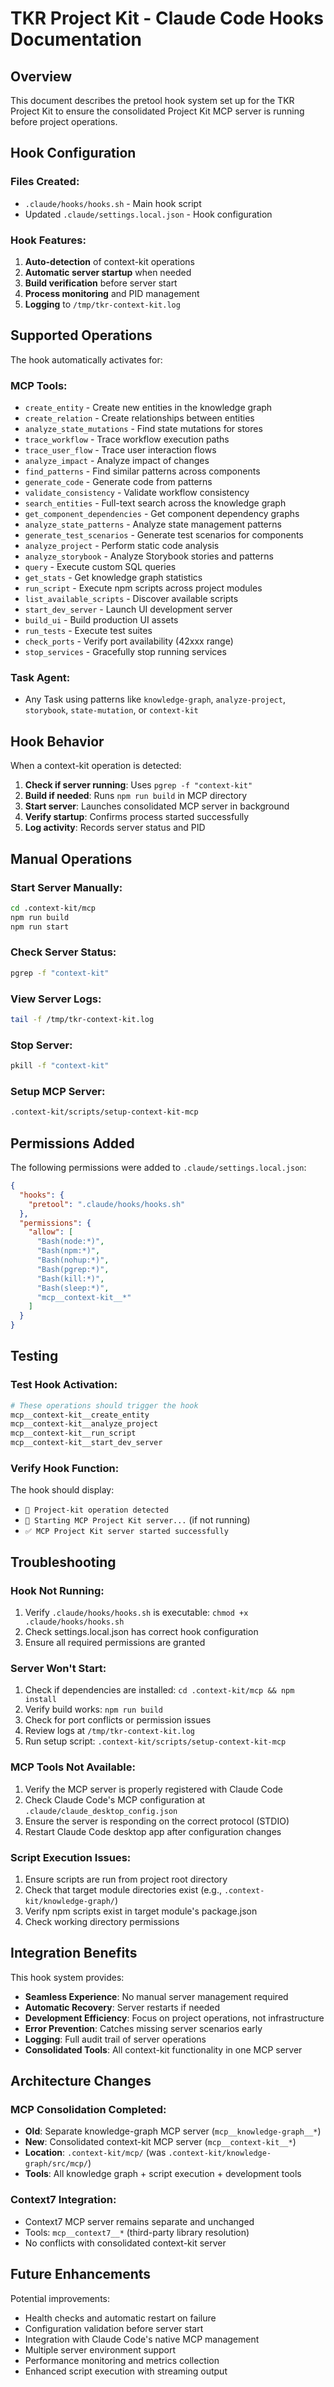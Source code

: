 # TKR Project Kit - Claude Code Hooks Documentation

## Overview
This document describes the pretool hook system set up for the TKR Project Kit to ensure the consolidated Project Kit MCP server is running before project operations.

## Hook Configuration

### Files Created:
- `.claude/hooks/hooks.sh` - Main hook script
- Updated `.claude/settings.local.json` - Hook configuration

### Hook Features:
1. **Auto-detection** of context-kit operations
2. **Automatic server startup** when needed
3. **Build verification** before server start
4. **Process monitoring** and PID management
5. **Logging** to `/tmp/tkr-context-kit.log`

## Supported Operations

The hook automatically activates for:

### MCP Tools:
- `create_entity` - Create new entities in the knowledge graph
- `create_relation` - Create relationships between entities
- `analyze_state_mutations` - Find state mutations for stores
- `trace_workflow` - Trace workflow execution paths
- `trace_user_flow` - Trace user interaction flows
- `analyze_impact` - Analyze impact of changes
- `find_patterns` - Find similar patterns across components
- `generate_code` - Generate code from patterns
- `validate_consistency` - Validate workflow consistency
- `search_entities` - Full-text search across the knowledge graph
- `get_component_dependencies` - Get component dependency graphs
- `analyze_state_patterns` - Analyze state management patterns
- `generate_test_scenarios` - Generate test scenarios for components
- `analyze_project` - Perform static code analysis
- `analyze_storybook` - Analyze Storybook stories and patterns
- `query` - Execute custom SQL queries
- `get_stats` - Get knowledge graph statistics
- `run_script` - Execute npm scripts across project modules
- `list_available_scripts` - Discover available scripts
- `start_dev_server` - Launch UI development server
- `build_ui` - Build production UI assets
- `run_tests` - Execute test suites
- `check_ports` - Verify port availability (42xxx range)
- `stop_services` - Gracefully stop running services

### Task Agent:
- Any Task using patterns like `knowledge-graph`, `analyze-project`, `storybook`, `state-mutation`, or `context-kit`

## Hook Behavior

When a context-kit operation is detected:

1. **Check if server running**: Uses `pgrep -f "context-kit"`
2. **Build if needed**: Runs `npm run build` in MCP directory
3. **Start server**: Launches consolidated MCP server in background
4. **Verify startup**: Confirms process started successfully
5. **Log activity**: Records server status and PID

## Manual Operations

### Start Server Manually:
```bash
cd .context-kit/mcp
npm run build
npm run start
```

### Check Server Status:
```bash
pgrep -f "context-kit"
```

### View Server Logs:
```bash
tail -f /tmp/tkr-context-kit.log
```

### Stop Server:
```bash
pkill -f "context-kit"
```

### Setup MCP Server:
```bash
.context-kit/scripts/setup-context-kit-mcp
```

## Permissions Added

The following permissions were added to `.claude/settings.local.json`:

```json
{
  "hooks": {
    "pretool": ".claude/hooks/hooks.sh"
  },
  "permissions": {
    "allow": [
      "Bash(node:*)",
      "Bash(npm:*)",
      "Bash(nohup:*)",
      "Bash(pgrep:*)",
      "Bash(kill:*)",
      "Bash(sleep:*)",
      "mcp__context-kit__*"
    ]
  }
}
```

## Testing

### Test Hook Activation:
```bash
# These operations should trigger the hook
mcp__context-kit__create_entity
mcp__context-kit__analyze_project
mcp__context-kit__run_script
mcp__context-kit__start_dev_server
```

### Verify Hook Function:
The hook should display:
- `🧠 Project-kit operation detected`
- `🚀 Starting MCP Project Kit server...` (if not running)
- `✅ MCP Project Kit server started successfully`

## Troubleshooting

### Hook Not Running:
1. Verify `.claude/hooks/hooks.sh` is executable: `chmod +x .claude/hooks/hooks.sh`
2. Check settings.local.json has correct hook configuration
3. Ensure all required permissions are granted

### Server Won't Start:
1. Check if dependencies are installed: `cd .context-kit/mcp && npm install`
2. Verify build works: `npm run build`
3. Check for port conflicts or permission issues
4. Review logs at `/tmp/tkr-context-kit.log`
5. Run setup script: `.context-kit/scripts/setup-context-kit-mcp`

### MCP Tools Not Available:
1. Verify the MCP server is properly registered with Claude Code
2. Check Claude Code's MCP configuration at `.claude/claude_desktop_config.json`
3. Ensure the server is responding on the correct protocol (STDIO)
4. Restart Claude Code desktop app after configuration changes

### Script Execution Issues:
1. Ensure scripts are run from project root directory
2. Check that target module directories exist (e.g., `.context-kit/knowledge-graph/`)
3. Verify npm scripts exist in target module's package.json
4. Check working directory permissions

## Integration Benefits

This hook system provides:
- **Seamless Experience**: No manual server management required
- **Automatic Recovery**: Server restarts if needed
- **Development Efficiency**: Focus on project operations, not infrastructure
- **Error Prevention**: Catches missing server scenarios early
- **Logging**: Full audit trail of server operations
- **Consolidated Tools**: All context-kit functionality in one MCP server

## Architecture Changes

### MCP Consolidation Completed:
- **Old**: Separate knowledge-graph MCP server (`mcp__knowledge-graph__*`)
- **New**: Consolidated context-kit MCP server (`mcp__context-kit__*`)
- **Location**: `.context-kit/mcp/` (was `.context-kit/knowledge-graph/src/mcp/`)
- **Tools**: All knowledge graph + script execution + development tools

### Context7 Integration:
- Context7 MCP server remains separate and unchanged
- Tools: `mcp__context7__*` (third-party library resolution)
- No conflicts with consolidated context-kit server

## Future Enhancements

Potential improvements:
- Health checks and automatic restart on failure
- Configuration validation before server start
- Integration with Claude Code's native MCP management
- Multiple server environment support
- Performance monitoring and metrics collection
- Enhanced script execution with streaming output
